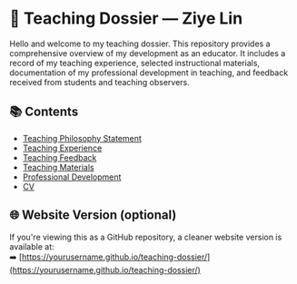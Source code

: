 # 📖 Teaching Dossier — Ziye Lin

Hello and welcome to my teaching dossier. This repository provides a comprehensive overview of my development as an educator. It includes a record of my teaching experience, selected instructional materials, documentation of my professional development in teaching, and feedback received from students and teaching observers.

## 📚 Contents

- [Teaching Philosophy Statement](philosophy.md)
- [Teaching Experience](experience.md)
- [Teaching Feedback](./feedback/teaching-feedback.pdf)
- [Teaching Materials](./materials/)
- [Professional Development](professional-development.md)
- [CV](./cv/cv-teaching-ziye-lin-20250606.pdf)

## 🌐 Website Version (optional)

If you're viewing this as a GitHub repository, a cleaner website version is available at:  
➡️ [https://yourusername.github.io/teaching-dossier/](https://yourusername.github.io/teaching-dossier/)
